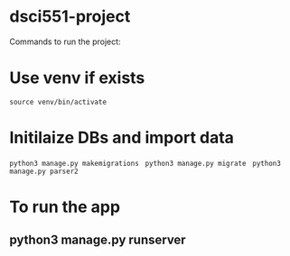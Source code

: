 # dsci551-project

Commands to run the project:
# Use venv if exists

```source venv/bin/activate```

# Initilaize DBs and import data

```python3 manage.py makemigrations```
``` python3 manage.py migrate```
``` python3 manage.py parser2```

# To run the app

## python3 manage.py runserver
